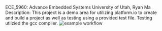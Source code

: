 ECE_5960: Advance Embedded Systems
University of Utah, Ryan Ma
Description: This project is a demo area for utilizing platform.io to create and build a project as well as testing using a provided test file. Testing utilzied the gcc compiler.
![example workflow](https://github.com/<OWNER>/<REPOSITORY>/actions/workflows/main.yml/badge.svg)